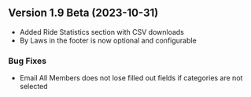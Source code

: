  ## Version 1.9 Beta (2023-10-31)
 - Added Ride Statistics section with CSV downloads
 - By Laws in the footer is now optional and configurable

 ### Bug Fixes
 - Email All Members does not lose filled out fields if categories are not selected
